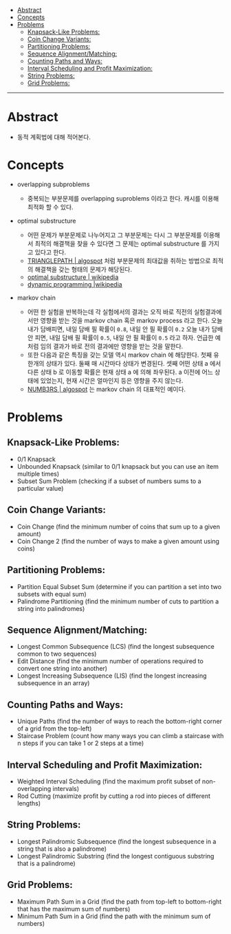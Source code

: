 - [Abstract](#abstract)
- [Concepts](#concepts)
- [Problems](#problems)
  - [Knapsack-Like Problems:](#knapsack-like-problems)
  - [Coin Change Variants:](#coin-change-variants)
  - [Partitioning Problems:](#partitioning-problems)
  - [Sequence Alignment/Matching:](#sequence-alignmentmatching)
  - [Counting Paths and Ways:](#counting-paths-and-ways)
  - [Interval Scheduling and Profit Maximization:](#interval-scheduling-and-profit-maximization)
  - [String Problems:](#string-problems)
  - [Grid Problems:](#grid-problems)

-----

# Abstract

- 동적 계획법에 대해 적어본다.

# Concepts

* overlapping subproblems
  * 중복되는 부분문제를 overlapping suproblems 이라고 한다. 캐시를 이용해 최적화 할 수 있다.

* optimal substructure
  * 어떤 문제가 부분문제로 나누어지고 그 부분문제는 다시 그 부분문제를 이용해서 최적의 해결책을 찾을 수 있다면 그 문제는 optimal substructure 를 가지고 있다고 한다.
  * [TRIANGLEPATH | algospot](https://algospot.com/judge/problem/read/TRIANGLEPATH) 처럼 부분문제의 최대값을 취하는 방법으로 최적의 해결책을 갖는 형태의 문제가 해당된다.
  * [optimal substructure | wikipedia](https://en.wikipedia.org/wiki/Optimal_substructure)
  * [dynamic programming |wikipedia](https://en.wikipedia.org/wiki/Dynamic_programming)

* markov chain
  * 어떤 한 실험을 반복하는데 각 실험에서의 결과는 오직 바로 직전의 실험결과에서만 영향을 받는 것을 markov chain 혹은 markov process 라고 한다. 오늘 내가 담배피면, 내일 담배 필 확률이 `0.8`, 내일 안 필 확률이 `0.2` 오늘 내가 담배 안 피면, 내일 담배 필 확률이 `0.5`, 내일 안 필 확률이 `0.5` 라고 하자. 언급한 예처럼 임의 결과가 바로 전의 결과에만 영향을 받는 것을 말한다.
  * 또한 다음과 같은 특징을 갖는 모델 역시 markov chain 에 해당한다. 첫째 유한개의 상태가 있다. 둘째 매 시간마다
  상태가 변경된다. 셋째 어떤 상태 a 에서 다른 상태 b 로 이동할 확률은 현재 상태 a 에 의해 좌우된다. a 이전에 어느 상태에 있었는지, 현재 시간은 얼마인지 등은 영향을 주지 않는다.
  * [NUMB3RS | algospot](https://algospot.com/judge/problem/read/NUMB3RS) 는 markov chain 의 대표적인 예이다.

# Problems

## Knapsack-Like Problems:
  - 0/1 Knapsack 
  - Unbounded Knapsack (similar to 0/1 knapsack but you can use an item multiple times)
  - Subset Sum Problem (checking if a subset of numbers sums to a particular value)

## Coin Change Variants:
  - Coin Change (find the minimum number of coins that sum up to a given amount)
  - Coin Change 2 (find the number of ways to make a given amount using coins)

## Partitioning Problems:
  - Partition Equal Subset Sum (determine if you can partition a set into two subsets with equal sum)
  - Palindrome Partitioning (find the minimum number of cuts to partition a string into palindromes)

## Sequence Alignment/Matching:

  - Longest Common Subsequence (LCS) (find the longest subsequence common to two sequences)
  - Edit Distance (find the minimum number of operations required to convert one string into another)
  - Longest Increasing Subsequence (LIS) (find the longest increasing subsequence in an array)

## Counting Paths and Ways:

  - Unique Paths (find the number of ways to reach the bottom-right corner of a grid from the top-left)
  - Staircase Problem (count how many ways you can climb a staircase with n steps if you can take 1 or 2 steps at a time)

## Interval Scheduling and Profit Maximization:

  - Weighted Interval Scheduling (find the maximum profit subset of non-overlapping intervals)
  - Rod Cutting (maximize profit by cutting a rod into pieces of different lengths)

## String Problems:

  - Longest Palindromic Subsequence (find the longest subsequence in a string that is also a palindrome)
  - Longest Palindromic Substring (find the longest contiguous substring that is a palindrome)

## Grid Problems:

  - Maximum Path Sum in a Grid (find the path from top-left to bottom-right that has the maximum sum of numbers)
  - Minimum Path Sum in a Grid (find the path with the minimum sum of numbers)
